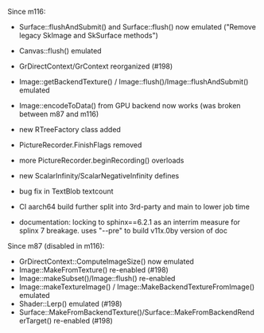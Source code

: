 Since m116:

* Surface::flushAndSubmit() and Surface::flush() now emulated
  ("Remove legacy SkImage and SkSurface methods")
* Canvas::flush() emulated
* GrDirectContext/GrContext reorganized (#198)
* Image::getBackendTexture() / Image::flush()/Image::flushAndSubmit() emulated
* Image::encodeToData() from GPU backend now works (was broken between m87 and m116)
* new RTreeFactory class added
* PictureRecorder.FinishFlags removed
* more PictureRecorder.beginRecording() overloads
* new ScalarInfinity/ScalarNegativeInfinity defines
* bug fix in TextBlob textcount

* CI aarch64 build further split into 3rd-party and main to lower job time
* documentation: locking to sphinx==6.2.1 as an interrim measure for splinx 7 breakage.
                 uses "--pre" to build v11x.0by version of doc

Since m87 (disabled in m116):
* GrDirectContext::ComputeImageSize() now emulated
* Image::MakeFromTexture() re-enabled (#198)
* Image::makeSubset()/Image::flush() re-enabled
* Image::makeTextureImage() / Image::MakeBackendTextureFromImage() emulated
* Shader::Lerp() emulated (#198)
* Surface::MakeFromBackendTexture()/Surface::MakeFromBackendRenderTarget() re-enabled (#198)
